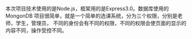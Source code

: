 本次项目技术使用的是Node.js，框架用的是Express3.0。数据库使用的MongonDB
项目很简单，就是一个简单的选课系统，分为三个权限，分别是老师，学生，管理员，
不同的身份会有不同的权限，不同的权限会使页面的显示的内容不同，操作受控不同。
